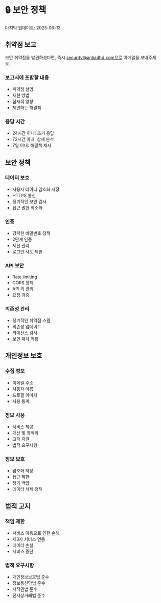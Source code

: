 # 🔒 보안 정책

마지막 업데이트: 2025-06-13

## 취약점 보고

보안 취약점을 발견하셨다면, 즉시 security@antiadhd.com으로 이메일을 보내주세요.

### 보고서에 포함할 내용
- 취약점 설명
- 재현 방법
- 잠재적 영향
- 제안하는 해결책

### 응답 시간
- 24시간 이내: 초기 응답
- 72시간 이내: 상세 분석
- 7일 이내: 해결책 제시

## 보안 정책

### 데이터 보호
- 사용자 데이터 암호화 저장
- HTTPS 통신
- 정기적인 보안 감사
- 접근 권한 최소화

### 인증
- 강력한 비밀번호 정책
- 2단계 인증
- 세션 관리
- 로그인 시도 제한

### API 보안
- Rate limiting
- CORS 정책
- API 키 관리
- 요청 검증

### 의존성 관리
- 정기적인 취약점 스캔
- 의존성 업데이트
- 라이선스 검사
- 보안 패치 적용

## 개인정보 보호

### 수집 정보
- 이메일 주소
- 사용자 이름
- 프로필 이미지
- 사용 통계

### 정보 사용
- 서비스 제공
- 개선 및 최적화
- 고객 지원
- 법적 요구사항

### 정보 보호
- 암호화 저장
- 접근 제한
- 정기 백업
- 데이터 삭제 정책

## 법적 고지

### 책임 제한
- 서비스 이용으로 인한 손해
- 제3자 서비스 연동
- 데이터 손실
- 서비스 중단

### 법적 요구사항
- 개인정보보호법 준수
- 정보통신망법 준수
- 저작권법 준수
- 전자상거래법 준수 